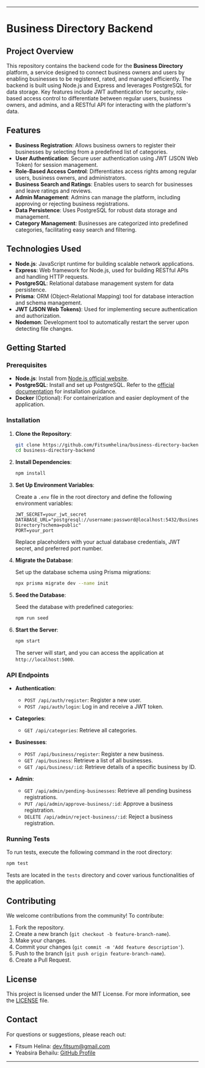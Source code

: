 
---

# Business Directory Backend

## Project Overview

This repository contains the backend code for the **Business Directory** platform, a service designed to connect business owners and users by enabling businesses to be registered, rated, and managed efficiently. The backend is built using Node.js and Express and leverages PostgreSQL for data storage. Key features include JWT authentication for security, role-based access control to differentiate between regular users, business owners, and admins, and a RESTful API for interacting with the platform's data.

## Features

- **Business Registration**: Allows business owners to register their businesses by selecting from a predefined list of categories.
- **User Authentication**: Secure user authentication using JWT (JSON Web Token) for session management.
- **Role-Based Access Control**: Differentiates access rights among regular users, business owners, and administrators.
- **Business Search and Ratings**: Enables users to search for businesses and leave ratings and reviews.
- **Admin Management**: Admins can manage the platform, including approving or rejecting business registrations.
- **Data Persistence**: Uses PostgreSQL for robust data storage and management.
- **Category Management**: Businesses are categorized into predefined categories, facilitating easy search and filtering.

## Technologies Used

- **Node.js**: JavaScript runtime for building scalable network applications.
- **Express**: Web framework for Node.js, used for building RESTful APIs and handling HTTP requests.
- **PostgreSQL**: Relational database management system for data persistence.
- **Prisma**: ORM (Object-Relational Mapping) tool for database interaction and schema management.
- **JWT (JSON Web Tokens)**: Used for implementing secure authentication and authorization.
- **Nodemon**: Development tool to automatically restart the server upon detecting file changes.

## Getting Started

### Prerequisites

- **Node.js**: Install from [Node.js official website](https://nodejs.org/).
- **PostgreSQL**: Install and set up PostgreSQL. Refer to the [official documentation](https://www.postgresql.org/docs/) for installation guidance.
- **Docker** (Optional): For containerization and easier deployment of the application.

### Installation

1. **Clone the Repository**:

    ```bash
    git clone https://github.com/Fitsumhelina/business-directory-backend.git
    cd business-directory-backend
    ```

2. **Install Dependencies**:

    ```bash
    npm install
    ```

3. **Set Up Environment Variables**:

    Create a `.env` file in the root directory and define the following environment variables:

    ```plaintext
    JWT_SECRET=your_jwt_secret
    DATABASE_URL="postgresql://username:password@localhost:5432/Business-Directory?schema=public"
    PORT=your_port
    ```

    Replace placeholders with your actual database credentials, JWT secret, and preferred port number.

4. **Migrate the Database**:

    Set up the database schema using Prisma migrations:

    ```bash
    npx prisma migrate dev --name init
    ```

5. **Seed the Database**:

    Seed the database with predefined categories:

    ```bash
    npm run seed
    ```

6. **Start the Server**:

    ```bash
    npm start
    ```

    The server will start, and you can access the application at `http://localhost:5000`.

### API Endpoints

- **Authentication**:
  - `POST /api/auth/register`: Register a new user.
  - `POST /api/auth/login`: Log in and receive a JWT token.

- **Categories**:
  - `GET /api/categories`: Retrieve all categories.

- **Businesses**:
  - `POST /api/business/register`: Register a new business.
  - `GET /api/business`: Retrieve a list of all businesses.
  - `GET /api/business/:id`: Retrieve details of a specific business by ID.

- **Admin**:
  - `GET /api/admin/pending-businesses`: Retrieve all pending business registrations.
  - `PUT /api/admin/approve-business/:id`: Approve a business registration.
  - `DELETE /api/admin/reject-business/:id`: Reject a business registration.

### Running Tests

To run tests, execute the following command in the root directory:

```bash
npm test
```

Tests are located in the `tests` directory and cover various functionalities of the application.

## Contributing

We welcome contributions from the community! To contribute:

1. Fork the repository.
2. Create a new branch (`git checkout -b feature-branch-name`).
3. Make your changes.
4. Commit your changes (`git commit -m 'Add feature description'`).
5. Push to the branch (`git push origin feature-branch-name`).
6. Create a Pull Request.

## License

This project is licensed under the MIT License. For more information, see the [LICENSE](LICENSE) file.

## Contact

For questions or suggestions, please reach out:

- Fitsum Helina: [dev.fitsum@gmail.com](mailto:dev.fitsum@gmail.com)
- Yeabsira Behailu: [GitHub Profile](https://github.com/Yabe12)

---